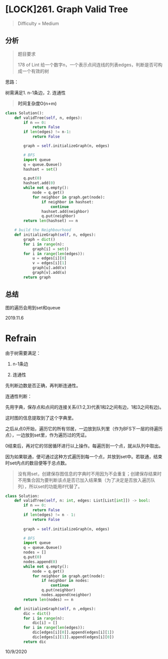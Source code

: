# [LOCK]261. Graph Valid Tree
> Difficulty = Medium

## 分析

> 题目要求
> 
> 178 of Lint
> 给一个数字n，一个表示点间连线的列表edges，判断是否可构成一个有效的树

思路：

树需满足1. n-1条边，2. 连通性

> **时间复杂度O(n+m)**

```python
class Solution():
    def validTree(self, n, edges):
        if n == 0:
            return False
        if len(edges) != n-1:
            return False

        graph = self.initializeGraph(n, edges)

        # BFS
        import queue
        q = queue.Queue()
        hashset = set()

        q.put(0)
        hashset.add(0)
        while not q.empty():
            node = q.get()
            for neighbor in graph.get(node):
                if neighbor in hashset:
                    continue
                hashset.add(neighbor)
                q.put(neighbor)
        return len(hashset) == n

    # build the Neighbourhood
    def initializeGraph(self, n, edges):
        graph = dict()
        for i in range(n):
            graph[i] = set()
        for i in range(len(edges)):
            u = edges[i][0]
            v = edges[i][1]
            graph[u].add(v)
            graph[v].add(u)
        return graph
```

## 总结

图的遍历会用到set和queue

2019.11.6


# Refrain

由于树需要满足：

1. n-1条边

2. 连通性

先判断边数是否正确，再判断连通性。

连通性判断：

先用字典，保存点和点间的连接关系({1:2,3}代表1和2之间有边，1和3之间有边)。

这时图的信息提取到了这个字典里。

之后从点0开始，遍历它的所有邻居，一边放到队列里（作为BFS下一层的待遍历点），一边放到set里，作为遍历过的凭证。

0结束后，再对它的邻居循环进行以上操作。每遍历到一个点，就从队列中取出。

因为如果联通，便可通过这种方式遍历到每一个点，并放到set中。若联通，结束时set内点的数目便等于总点数。

> 没有用set，创建保存图信息的字典时不用因为不会重复；创建保存结果时不用集合因为要判断该点是否已加入结果集（为了决定是否放入遍历队列），所以set的功能用if代替了。

```python
class Solution:
    def validTree(self, n: int, edges: List[List[int]]) -> bool:
        if n == 0:
            return False
        if len(edges) != n - 1:
            return False
        
        graph = self.initializeGraph(n, edges)

        # BFS
        import queue
        q = queue.Queue()
        nodes = []
        q.put(0)
        nodes.append(0)
        while not q.empty():
            node = q.get()
            for neighbor in graph.get(node):
                if neighbor in nodes:
                    continue
                q.put(neighbor)
                nodes.append(neighbor)
        return len(nodes) == n

    def initializeGraph(self, n ,edges):
        dic = dict()
        for i in range(n):
            dic[i] = []
        for i in range(len(edges)):
            dic[edges[i][0]].append(edges[i][1])
            dic[edges[i][1]].append(edges[i][0])
        return dic
```
10/9/2020